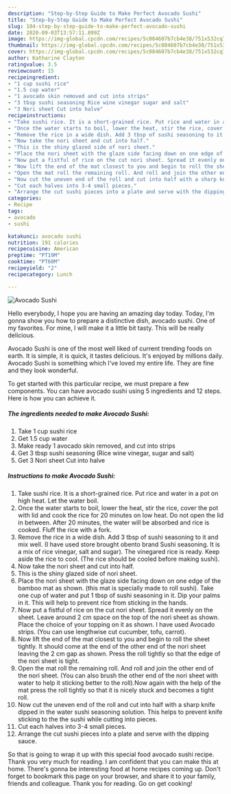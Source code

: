 ```yaml
---
description: "Step-by-Step Guide to Make Perfect Avocado Sushi"
title: "Step-by-Step Guide to Make Perfect Avocado Sushi"
slug: 104-step-by-step-guide-to-make-perfect-avocado-sushi
date: 2020-09-03T13:57:11.899Z
image: https://img-global.cpcdn.com/recipes/5c084607b7cb4e38/751x532cq70/avocado-sushi-recipe-main-photo.jpg
thumbnail: https://img-global.cpcdn.com/recipes/5c084607b7cb4e38/751x532cq70/avocado-sushi-recipe-main-photo.jpg
cover: https://img-global.cpcdn.com/recipes/5c084607b7cb4e38/751x532cq70/avocado-sushi-recipe-main-photo.jpg
author: Katharine Clayton
ratingvalue: 3.5
reviewcount: 15
recipeingredient:
- "1 cup sushi rice"
- "1.5 cup water"
- "1 avocado skin removed and cut into strips"
- "3 tbsp sushi seasoning Rice wine vinegar sugar and salt"
- "3 Nori sheet Cut into halve"
recipeinstructions:
- "Take sushi rice. It is a short-grained rice. Put rice and water in a pot on high heat. Let the water boil."
- "Once the water starts to boil, lower the heat, stir the rice, cover the pot with lid and cook the rice for 20 minutes on low heat. Do not open the lid in between. After 20 minutes, the water will be absorbed and rice is cooked. Fluff the rice with a fork."
- "Remove the rice in a wide dish. Add 3 tbsp of sushi seasoning to it and mix well. (I have used store brought obento brand Sushi seasoning. It is a mix of rice vinegar, salt and sugar). The vinegared rice is ready. Keep aside the rice to cool. (The rice should be cooled before making sushi)."
- "Now take the nori sheet and cut into half."
- "This is the shiny glazed side of nori sheet."
- "Place the nori sheet with the glaze side facing down on one edge of the bamboo mat as shown. (this mat is specially made to roll sushi). Take one cup of water and put 1 tbsp of sushi seasoning in it. Dip your palms in it. This will help to prevent rice from sticking in the hands."
- "Now put a fistful of rice on the cut nori sheet. Spread it evenly on the sheet. Leave around 2 cm space on the top of the nori sheet as shown. Place the choice of your topping on it as shown. I have used Avocado strips. (You can use lengthwise cut cucumber, tofu, carrot)."
- "Now lift the end of the mat closest to you and begin to roll the sheet tightly. It should come at the end of the other end of the nori sheet leaving the 2 cm gap as shown. Press the roll tightly so that the edge of the nori sheet is tight."
- "Open the mat roll the remaining roll. And roll and join the other end of the nori sheet. (You can also brush the other end of the nori sheet with water to help it sticking better to the roll).Now again with the help of the mat press the roll tightly so that it is nicely stuck and becomes a tight roll."
- "Now cut the uneven end of the roll and cut into half with a sharp knife dipped in the water sushi seasoning solution. This helps to prevent knife sticking to the the sushi while cutting into pieces."
- "Cut each halves into 3-4 small pieces."
- "Arrange the cut sushi pieces into a plate and serve with the dipping sauce."
categories:
- Recipe
tags:
- avocado
- sushi

katakunci: avocado sushi 
nutrition: 191 calories
recipecuisine: American
preptime: "PT19M"
cooktime: "PT60M"
recipeyield: "2"
recipecategory: Lunch

---
```



![Avocado Sushi](https://img-global.cpcdn.com/recipes/5c084607b7cb4e38/751x532cq70/avocado-sushi-recipe-main-photo.jpg)

Hello everybody, I hope you are having an amazing day today. Today, I'm gonna show you how to prepare a distinctive dish, avocado sushi. One of my favorites. For mine, I will make it a little bit tasty. This will be really delicious.



Avocado Sushi is one of the most well liked of current trending foods on earth. It is simple, it is quick, it tastes delicious. It's enjoyed by millions daily. Avocado Sushi is something which I've loved my entire life. They are fine and they look wonderful.


To get started with this particular recipe, we must prepare a few components. You can have avocado sushi using 5 ingredients and 12 steps. Here is how you can achieve it.

<!--inarticleads1-->

##### The ingredients needed to make Avocado Sushi:

1. Take 1 cup sushi rice
1. Get 1.5 cup water
1. Make ready 1 avocado skin removed, and cut into strips
1. Get 3 tbsp sushi seasoning (Rice wine vinegar, sugar and salt)
1. Get 3 Nori sheet Cut into halve




<!--inarticleads2-->

##### Instructions to make Avocado Sushi:

1. Take sushi rice. It is a short-grained rice. Put rice and water in a pot on high heat. Let the water boil.
1. Once the water starts to boil, lower the heat, stir the rice, cover the pot with lid and cook the rice for 20 minutes on low heat. Do not open the lid in between. After 20 minutes, the water will be absorbed and rice is cooked. Fluff the rice with a fork.
1. Remove the rice in a wide dish. Add 3 tbsp of sushi seasoning to it and mix well. (I have used store brought obento brand Sushi seasoning. It is a mix of rice vinegar, salt and sugar). The vinegared rice is ready. Keep aside the rice to cool. (The rice should be cooled before making sushi).
1. Now take the nori sheet and cut into half.
1. This is the shiny glazed side of nori sheet.
1. Place the nori sheet with the glaze side facing down on one edge of the bamboo mat as shown. (this mat is specially made to roll sushi). Take one cup of water and put 1 tbsp of sushi seasoning in it. Dip your palms in it. This will help to prevent rice from sticking in the hands.
1. Now put a fistful of rice on the cut nori sheet. Spread it evenly on the sheet. Leave around 2 cm space on the top of the nori sheet as shown. Place the choice of your topping on it as shown. I have used Avocado strips. (You can use lengthwise cut cucumber, tofu, carrot).
1. Now lift the end of the mat closest to you and begin to roll the sheet tightly. It should come at the end of the other end of the nori sheet leaving the 2 cm gap as shown. Press the roll tightly so that the edge of the nori sheet is tight.
1. Open the mat roll the remaining roll. And roll and join the other end of the nori sheet. (You can also brush the other end of the nori sheet with water to help it sticking better to the roll).Now again with the help of the mat press the roll tightly so that it is nicely stuck and becomes a tight roll.
1. Now cut the uneven end of the roll and cut into half with a sharp knife dipped in the water sushi seasoning solution. This helps to prevent knife sticking to the the sushi while cutting into pieces.
1. Cut each halves into 3-4 small pieces.
1. Arrange the cut sushi pieces into a plate and serve with the dipping sauce.




So that is going to wrap it up with this special food avocado sushi recipe. Thank you very much for reading. I am confident that you can make this at home. There's gonna be interesting food at home recipes coming up. Don't forget to bookmark this page on your browser, and share it to your family, friends and colleague. Thank you for reading. Go on get cooking!
